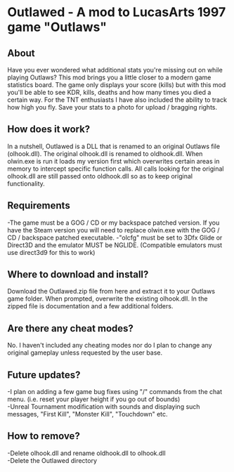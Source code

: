 # Outlawed - A mod to LucasArts 1997 game "Outlaws"
## About
Have you ever wondered what additional stats you're missing out on while playing Outlaws? This mod brings you a little closer to a modern game statistics board. The game only displays your score (kills) but with this mod you'll be able to see KDR, kills, deaths and how many times you died a certain way. For the TNT enthusiasts I have also included the ability to track how high you fly. Save your stats to a photo for upload / bragging rights.

## How does it work?
In a nutshell, Outlawed is a DLL that is renamed to an original Outlaws file (olhook.dll). The original olhook.dll is renamed to oldhook.dll. When olwin.exe is run it loads my version first which overwrites certain areas in memory to intercept specific function calls. All calls looking for the original olhook.dll are still passed onto oldhook.dll so as to keep original functionality.

## Requirements
-The game must be a GOG / CD or my backspace patched version. If you have the Steam version you will need to replace olwin.exe with the GOG / CD / backspace patched executable. 
-"olcfg" must be set to 3Dfx Glide or Direct3D and the emulator MUST be NGLIDE. (Compatible emulators must use direct3d9 for this to work)  

## Where to download and install?
Download the Outlawed.zip file from here and extract it to your Outlaws game folder. When prompted, overwrite the existing olhook.dll. In the zipped file is documentation and a few additional folders.

## Are there any cheat modes?
No. I haven't included any cheating modes nor do I plan to change any original gameplay unless requested by the user base.

## Future updates?
-I plan on adding a few game bug fixes using "/" commands from the chat menu. (i.e. reset your player height if you go out of bounds)  
-Unreal Tournament modification with sounds and displaying such messages, "First Kill", "Monster Kill", "Touchdown" etc.

## How to remove?
-Delete olhook.dll and rename oldhook.dll to olhook.dll  
-Delete the Outlawed directory
